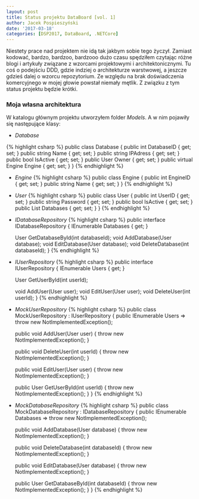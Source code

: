 ```yaml
---
layout: post
title: Status projektu DataBoard [vol. 1]
author: Jacek Pospieszyński
date: '2017-03-18'
categories: [DSP2017, DataBoard, .NETCore]
---
```


Niestety prace nad projektem nie idą tak jakbym sobie tego życzył. Zamiast kodować, bardzo, bardzoo, bardzooo dużo czasu spędziłem czytając różne blogi i artykuły związane z wzorcami projektowymi i architektonicznymi. Tu coś o podejściu DDD, gdzie indziej o architekturze warstwowej, a jeszcze gdzieś dalej o wzorcu repozytorium. Ze względu na brak doświadczenia komercyjnego w mojej głowie powstał niemały mętlik. Z związku z tym status projektu będzie krótki.

<!--more-->

### Moja własna architektura

W katalogu głównym projektu utworzyłem folder *Models*. A w nim pojawiły się następujące klasy:
* *Database*

{% highlight csharp %}
public class Database
{
    public int DatabaseID { get; set; }
    public string Name { get; set; }
    public string IPAdress { get; set; }
    public bool IsActive { get; set; }
    public User Owner { get; set; }
    public virtual Engine Engine { get; set; }
}
{% endhighlight %}

* *Engine*
{% highlight csharp %}
public class Engine
{
    public int EngineID { get; set; }
    public string Name { get; set; }
}
{% endhighlight %}

* *User*
{% highlight csharp %}
public class User
{
    public int UserID { get; set; }
    public string Password { get; set; }
    public bool IsActive { get; set; }
    public List<Database> Databases { get; set; }
}
{% endhighlight %}
* *IDatabaseRepository*
{% highlight csharp %}
public interface IDatabaseRepository
{
    IEnumerable<Database> Databases { get; }
    
    User GetDatabaseById(int databaseId);
    void AddDatabase(User database);
    void EditDatabase(User database);
    void DeleteDatabase(int databaseId);
    }
{% endhighlight %}
* *IUserRepository*
{% highlight csharp %}
public interface IUserRepository
{
    IEnumerable<User> Users { get; }

    User GetUserById(int userId);

    void AddUser(User user);
    void EditUser(User user);
    void DeleteUser(int userId);
}
{% endhighlight %}
* *MockUserRepository*
{% highlight csharp %}
public class MockUserRepository : IUserRepository
{
    public IEnumerable<User> Users => throw new NotImplementedException();

    public void AddUser(User user)
    {
        throw new NotImplementedException();
    }

    public void DeleteUser(int userId)
    {
        throw new NotImplementedException();
    }

    public void EditUser(User user)
    {
        throw new NotImplementedException();
    }

    public User GetUserById(int userId)
    {
        throw new NotImplementedException();
    }
}
{% endhighlight %}
* *MockDatabaseRepository*
{% highlight csharp %}
public class MockDatabaseRepository : IDatabaseRepository
{
    public IEnumerable<Database> Databases => throw new NotImplementedException();

    public void AddDatabase(User database)
    {
        throw new NotImplementedException();
    }

    public void DeleteDatabase(int databaseId)
    {
        throw new NotImplementedException();
    }

    public void EditDatabase(User database)
    {
        throw new NotImplementedException();
    }

    public User GetDatabaseById(int databaseId)
    {
        throw new NotImplementedException();
    }
}
{% endhighlight %}


